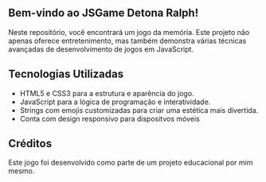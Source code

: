 ## Bem-vindo ao JSGame Detona Ralph! 
Neste repositório, você encontrará um jogo da memória. Este projeto não apenas oferece entretenimento, mas também demonstra várias técnicas avançadas de desenvolvimento de jogos em JavaScript.

## Tecnologias Utilizadas
* HTML5 e CSS3 para a estrutura e aparência do jogo.
* JavaScript para a lógica de programação e interatividade.
* Strings com emojis customizadas para criar uma estética mais divertida.
* Conta com design responsivo para dispositvos móveis

## Créditos
Este jogo foi desenvolvido como parte de um projeto educacional por mim mesmo.
